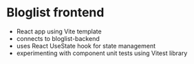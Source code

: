 # Bloglist frontend
- React app using Vite template
- connects to bloglist-backend
- uses React UseState hook for state management
- experimenting with component unit tests using Vitest library